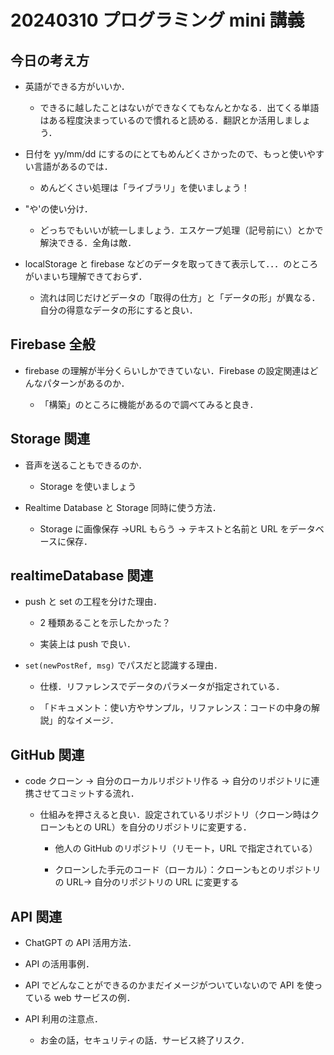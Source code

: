# 20240310 プログラミング mini 講義

## 今日の考え方

- 英語ができる方がいいか．

  - できるに越したことはないができなくてもなんとかなる．出てくる単語はある程度決まっているので慣れると読める．翻訳とか活用しましょう．

- 日付を yy/mm/dd にするのにとてもめんどくさかったので、もっと使いやすい言語があるのでは．

  - めんどくさい処理は「ライブラリ」を使いましょう！

- "や'の使い分け．

  - どっちでもいいが統一しましょう．エスケープ処理（記号前に`\`）とかで解決できる．全角は敵．

- localStorage と firebase などのデータを取ってきて表示して．．．のところがいまいち理解できておらず．

  - 流れは同じだけどデータの「取得の仕方」と「データの形」が異なる．自分の得意なデータの形にすると良い．

## Firebase 全般

- firebase の理解が半分くらいしかできていない．Firebase の設定関連はどんなパターンがあるのか．

  - 「構築」のところに機能があるので調べてみると良き．

## Storage 関連

- 音声を送ることもできるのか．

  - Storage を使いましょう

- Realtime Database と Storage 同時に使う方法．

  - Storage に画像保存 →URL もらう → テキストと名前と URL をデータベースに保存．

## realtimeDatabase 関連

- push と set の工程を分けた理由．

  - 2 種類あることを示したかった？

  - 実装上は push で良い．

- `set(newPostRef, msg)` でパスだと認識する理由．

  - 仕様．リファレンスでデータのパラメータが指定されている．

  - 「ドキュメント：使い方やサンプル，リファレンス：コードの中身の解説」的なイメージ．

## GitHub 関連

- code クローン → 自分のローカルリポジトリ作る → 自分のリポジトリに連携させてコミットする流れ．

  - 仕組みを押さえると良い．設定されているリポジトリ（クローン時はクローンもとの URL）を自分のリポジトリに変更する．

    - 他人の GitHub のリポジトリ（リモート，URL で指定されている）

    - クローンした手元のコード（ローカル）：クローンもとのリポジトリの URL→ 自分のリポジトリの URL に変更する

## API 関連

- ChatGPT の API 活用方法．

- API の活用事例．

- API でどんなことができるのかまだイメージがついていないので API を使っている web サービスの例．

- API 利用の注意点．

  - お金の話，セキュリティの話．サービス終了リスク．
